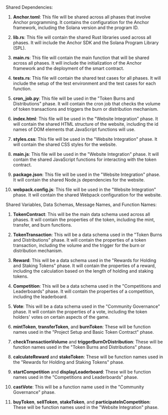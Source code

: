 Shared Dependencies:

1. **Anchor.toml**: This file will be shared across all phases that involve Anchor programming. It contains the configuration for the Anchor framework, including the Solana version and the program ID.

2. **lib.rs**: This file will contain the shared Rust libraries used across all phases. It will include the Anchor SDK and the Solana Program Library (SPL).

3. **main.rs**: This file will contain the main function that will be shared across all phases. It will include the initialization of the Anchor framework and the deployment of the smart contract.

4. **tests.rs**: This file will contain the shared test cases for all phases. It will include the setup of the test environment and the test cases for each function.

5. **cron_job.py**: This file will be used in the "Token Burns and Distributions" phase. It will contain the cron job that checks the volume of token transactions and triggers the burn or distribution mechanism.

6. **index.html**: This file will be used in the "Website Integration" phase. It will contain the shared HTML structure of the website, including the id names of DOM elements that JavaScript functions will use.

7. **styles.css**: This file will be used in the "Website Integration" phase. It will contain the shared CSS styles for the website.

8. **main.js**: This file will be used in the "Website Integration" phase. It will contain the shared JavaScript functions for interacting with the token contract.

9. **package.json**: This file will be used in the "Website Integration" phase. It will contain the shared Node.js dependencies for the website.

10. **webpack.config.js**: This file will be used in the "Website Integration" phase. It will contain the shared Webpack configuration for the website.

Shared Variables, Data Schemas, Message Names, and Function Names:

1. **TokenContract**: This will be the main data schema used across all phases. It will contain the properties of the token, including the mint, transfer, and burn functions.

2. **TokenTransaction**: This will be a data schema used in the "Token Burns and Distributions" phase. It will contain the properties of a token transaction, including the volume and the trigger for the burn or distribution mechanism.

3. **Reward**: This will be a data schema used in the "Rewards for Holding and Staking Tokens" phase. It will contain the properties of a reward, including the calculation based on the length of holding and staking tokens.

4. **Competition**: This will be a data schema used in the "Competitions and Leaderboards" phase. It will contain the properties of a competition, including the leaderboard.

5. **Vote**: This will be a data schema used in the "Community Governance" phase. It will contain the properties of a vote, including the token holders' votes on certain aspects of the game.

6. **mintToken**, **transferToken**, and **burnToken**: These will be function names used in the "Project Setup and Basic Token Contract" phase.

7. **checkTransactionVolume** and **triggerBurnOrDistribution**: These will be function names used in the "Token Burns and Distributions" phase.

8. **calculateReward** and **stakeToken**: These will be function names used in the "Rewards for Holding and Staking Tokens" phase.

9. **startCompetition** and **displayLeaderboard**: These will be function names used in the "Competitions and Leaderboards" phase.

10. **castVote**: This will be a function name used in the "Community Governance" phase.

11. **buyToken**, **sellToken**, **stakeToken**, and **participateInCompetition**: These will be function names used in the "Website Integration" phase.